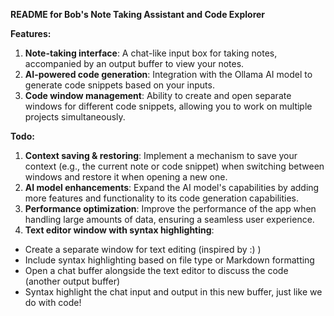 **README for Bob's Note Taking Assistant and Code Explorer**

**Features:**

1. **Note-taking interface**: A chat-like input box for taking notes, accompanied by an output buffer to view your notes.
2. **AI-powered code generation**: Integration with the Ollama AI model to generate code snippets based on your inputs.
3. **Code window management**: Ability to create and open separate windows for different code snippets, allowing you to work on multiple projects simultaneously.

**Todo:**

1. **Context saving & restoring**: Implement a mechanism to save your context (e.g., the current note or code snippet) when switching between windows and restore it when opening a new one.
2. **AI model enhancements**: Expand the AI model's capabilities by adding more features and functionality to its code generation capabilities.
3. **Performance optimization**: Improve the performance of the app when handling large amounts of data, ensuring a seamless user experience.
4. **Text editor window with syntax highlighting**:
 * Create a separate window for text editing (inspired by :) )
 * Include syntax highlighting based on file type or Markdown formatting
 * Open a chat buffer alongside the text editor to discuss the code (another output buffer)
 * Syntax highlight the chat input and output in this new buffer, just like we do with code!

